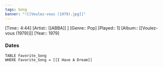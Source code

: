```yaml
---
tags: Song  
banner: "![[Voulez-vous (1979).jpg]]"
---
```

[Time:: 4:44]
[Artist:: [[ABBA]] ]
[Genre:: Pop]
[Played:: 1]
[Album:: [[Voulez-vous (1979)]]]
[Year:: 1979]
### Dates
````dataview
TABLE Favorite_Song
WHERE Favorite_Song = [[I Have A Dream]]
````
